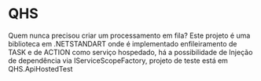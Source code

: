 # QHS
Quem nunca precisou criar um processamento em fila? Este projeto é uma biblioteca em .NETSTANDART onde é implementado enfileiramento de TASK e de ACTION como serviço hospedado, há a possibilidade de Injeção de dependência via IServiceScopeFactory, projeto de teste está em QHS.ApiHostedTest
